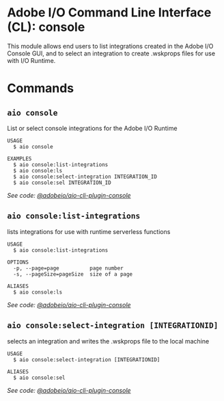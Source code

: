 # Adobe I/O Command Line Interface (CL): console

This module allows end users to list integrations created in the Adobe I/O Console GUI, and to select an integration to create .wskprops files for use with I/O Runtime. 

# Commands
## `aio console`

List or select console integrations for the Adobe I/O Runtime

```
USAGE
  $ aio console

EXAMPLES
  $ aio console:list-integrations
  $ aio console:ls
  $ aio console:select-integration INTEGRATION_ID
  $ aio console:sel INTEGRATION_ID
```

_See code: [@adobeio/aio-cli-plugin-console](https://github.com/io-sdk/aio-cli-plugin-console/blob/v1.0.1-0/src/commands/console/index.js)_

## `aio console:list-integrations`

lists integrations for use with runtime serverless functions

```
USAGE
  $ aio console:list-integrations

OPTIONS
  -p, --page=page          page number
  -s, --pageSize=pageSize  size of a page

ALIASES
  $ aio console:ls
```

_See code: [@adobeio/aio-cli-plugin-console](https://github.com/io-sdk/aio-cli-plugin-console/blob/v1.0.1-0/src/commands/console/list-integrations.js)_

## `aio console:select-integration [INTEGRATIONID]`

selects an integration and writes the .wskprops file to the local machine

```
USAGE
  $ aio console:select-integration [INTEGRATIONID]

ALIASES
  $ aio console:sel
```

_See code: [@adobeio/aio-cli-plugin-console](https://github.com/io-sdk/aio-cli-plugin-console/blob/v1.0.1-0/src/commands/console/select-integration.js)_